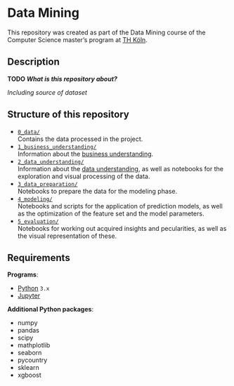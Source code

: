 # Data Mining
This repository was created as part of the Data Mining course of the Computer Science master’s program at [TH Köln](https://www.th-koeln.de/en/).

## Description
**TODO *What is this repository about?***

*Including source of dataset*

## Structure of this repository
- [``0_data/``](./0_data/)\
Contains the data processed in the project.
- [``1_business_understanding/``](./1_business_understanding/)\
Information about the [business understanding](./1_business_understanding/business_understanding.md).
- [``2_data_understanding/``](./2_data_understanding/)\
Information about the [data understanding](./2_data_understanding/data_understanding.md), as well as notebooks for the exploration and visual processing of the data.
- [``3_data_preparation/``](./3_data_preperation/)\
Notebooks to prepare the data for the modeling phase.
- [``4_modeling/``](./4_modeling/)\
Notebooks and scripts for the application of prediction models, as well as the optimization of the feature set and the model parameters.
- [``5_evaluation/``](./5_evaluation/)\
Notebooks for working out acquired insights and pecularities, as well as the visual representation of these.

## Requirements
**Programs**:
- [Python](https://www.python.org/) ``3.x``
- [Jupyter](https://jupyter.org/)

**Additional Python packages**:
- numpy
- pandas
- scipy
- mathplotlib
- seaborn
- pycountry
- sklearn
- xgboost